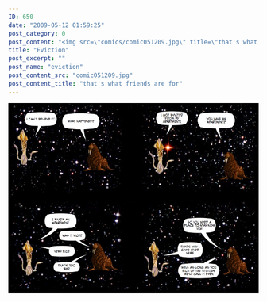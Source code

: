 ```yaml
---
ID: 650
date: "2009-05-12 01:59:25"
post_category: 0
post_content: "<img src=\"comics/comic051209.jpg\" title=\"that's what friends are for\" />"
title: "Eviction"
post_excerpt: ""
post_name: "eviction"
post_content_src: "comic051209.jpg"
post_content_title: "that's what friends are for"
---
```



[![that's what friends are for](/comics-hi-res/comic051209.jpg)](/comics-hi-res/comic051209.jpg)
